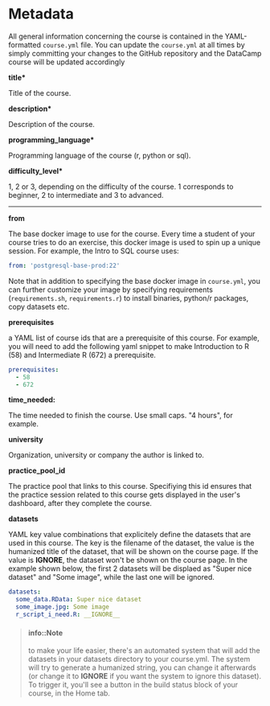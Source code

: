 # Metadata

All general information concerning the course is contained in the YAML-formatted `course.yml` file. You can update the `course.yml` at all times by simply committing your changes to the GitHub repository and the DataCamp course will be updated accordingly

__title*__

Title of the course.

__description*__

Description of the course.

__programming_language*__

Programming language of the course (r, python or sql).

__difficulty_level*__ 

1, 2 or 3, depending on the difficulty of the course. 1 corresponds to beginner, 2 to intermediate and 3 to advanced.

---

__from__

The base docker image to use for the course. Every time a student of your course tries  to do an exercise, this docker image is used to spin up a unique session. For example, the Intro to SQL course uses:

```yaml
from: 'postgresql-base-prod:22'
```

Note that in addition to specifying the base docker image in `course.yml`, you can further customize your image by specifying requirements (`requirements.sh`, `requirements.r`) to install binaries, python/r packages, copy datasets etc.


__prerequisites__ 

a YAML list of course ids that are a prerequisite of this course. For example, you will need to add the following yaml snippet to make Introduction to R (58) and Intermediate R (672) a prerequisite.

```yaml
prerequisites:
  - 58
  - 672
```

__time_needed:__ 

The time needed to finish the course. Use small caps. "4 hours", for example.

__university__

Organization, university or company the author is linked to.

__practice_pool_id__

The practice pool that links to this course. Specifiying this id ensures that the practice session related to this course gets displayed in the user's dashboard, after they complete the course.

__datasets__ 

YAML key value combinations that explicitely define the datasets that are used in this course. The key is the filename of the dataset, the value is the humanized title of the dataset, that will be shown on the course page. If the value is __IGNORE__, the dataset won't be shown on the course page. In the example shown below,  the first 2 datasets will be displaed as "Super nice dataset" and "Some image", while the last one will be ignored.

```yaml
datasets:
  some_data.RData: Super nice dataset
  some_image.jpg: Some image
  r_script_i_need.R: __IGNORE__
```


> #### info::Note
> to make your life easier, there's an automated system that will add the datasets in your datasets directory to your course.yml. The system will try to generate a humanized string, you can change it afterwards (or change it to __IGNORE__ if you want the system to ignore this dataset). To trigger it, you'll see a button in the build status block of your course, in the Home tab. 
